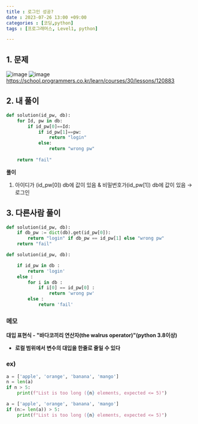 ```yaml
---
title : 로그인 성공?
date : 2023-07-26 13:00 +09:00
categories : [코딩,python]
tags : [프로그래머스, Level1, python]

---
```


## 1. 문제

![image](https://github.com/mini0-0/mini0-0.github.io/assets/63296983/7c0476dc-8377-4f37-86ec-049c18707982)
![image](https://github.com/mini0-0/mini0-0.github.io/assets/63296983/42b40f18-f35b-4c56-b5a4-6a79c5df2108)
<https://school.programmers.co.kr/learn/courses/30/lessons/120883>

## 2. 내 풀이

```python
def solution(id_pw, db):
    for Id, pw in db:
        if id_pw[0]==Id:
            if id_pw[1]==pw:
                return "login"
            else:
                return "wrong pw"
    
    return "fail"
```

**풀이**

1. 아이디가 (id_pw[0]) db에 값이 있음 & 비밀번호가(id_pw[1]) db에 값이 있음 → 로그인

## 3. 다른사람 풀이

```python
def solution(id_pw, db):
    if db_pw := dict(db).get(id_pw[0]):
        return "login" if db_pw == id_pw[1] else "wrong pw"
    return "fail"
```

```python
def solution(id_pw, db):

    if id_pw in db :
        return 'login'
    else :
        for i in db :
            if i[0] == id_pw[0] :
                return 'wrong pw'
        else :
            return 'fail'
```

### **메모**

**대입 표현식 - "바다코끼리 연산자(the walrus operator)"(python 3.8이상)**

- **로컬 범위에서 변수의 대입을 한줄로 줄일 수 있다**

### ex)

```python
a = ['apple', 'orange', 'banana', 'mango']
n = len(a)
if n > 5:
    print(f"List is too long ({n} elements, expected <= 5)")

a = ['apple', 'orange', 'banana', 'mango']
if (n:= len(a)) > 5:
    print(f"List is too long ({n} elements, expected <= 5)")
```


